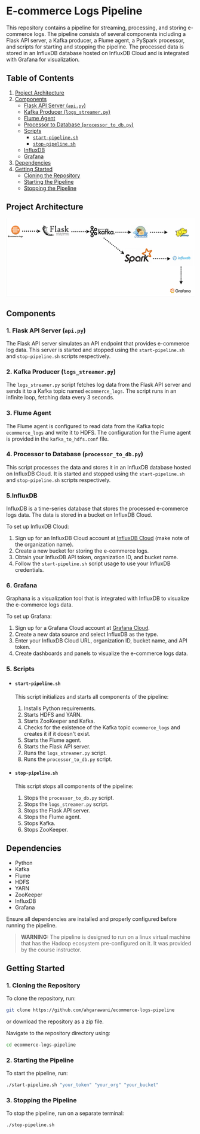 # E-commerce Logs Pipeline

This repository contains a pipeline for streaming, processing, and storing e-commerce logs. The pipeline consists of several components including a Flask API server, a Kafka producer, a Flume agent, a PySpark processor, and scripts for starting and stopping the pipeline. The processed data is stored in an InfluxDB database hosted on InfluxDB Cloud and is integrated with Grafana for visualization.

## Table of Contents
1. [Project Architecture](#project-architecture)
2. [Components](#components)
    - [Flask API Server (`api.py`)](#1-flask-api-server-apipy)
    - [Kafka Producer (`logs_streamer.py`)](#2-kafka-producer-logs_streamerpy)
    - [Flume Agent](#3-flume-agent)
    - [Processor to Database (`processor_to_db.py`)](#4-processor-to-database-processor_to_dbpy)
    - [Scripts](#5-scripts)
      - [`start-pipeline.sh`](#start-pipelinesh)
      - [`stop-pipeline.sh`](#stop-pipelinesh)
    - [InfluxDB](#5influxdb)
    - [Grafana](#6grafana)
3. [Dependencies](#dependencies)
4. [Getting Started](#getting-started)
    - [Cloning the Repository](#1-cloning-the-repository)
    - [Starting the Pipeline](#2-starting-the-pipeline)
    - [Stopping the Pipeline](#3-stopping-the-pipeline)

## Project Architecture
![Project Architecture](https://github.com/ahgarawani/ecommerce-logs-pipeline/blob/main/srcs/Architecutre.gif)

## Components

### 1. Flask API Server (`api.py`)
The Flask API server simulates an API endpoint that provides e-commerce log data. This server is started and stopped using the `start-pipeline.sh` and `stop-pipeline.sh` scripts respectively.

### 2. Kafka Producer (`logs_streamer.py`)
The `logs_streamer.py` script fetches log data from the Flask API server and sends it to a Kafka topic named `ecommerce_logs`. The script runs in an infinite loop, fetching data every 3 seconds.

### 3. Flume Agent
The Flume agent is configured to read data from the Kafka topic `ecommerce_logs` and write it to HDFS. The configuration for the Flume agent is provided in the `kafka_to_hdfs.conf` file.

### 4. Processor to Database (`processor_to_db.py`)
This script processes the data and stores it in an InfluxDB database hosted on InfluxDB Cloud. It is started and stopped using the `start-pipeline.sh` and `stop-pipeline.sh` scripts respectively.

### 5.InfluxDB
InfluxDB is a time-series database that stores the processed e-commerce logs data. The data is stored in a bucket on InfluxDB Cloud.

To set up InfluxDB Cloud:
1. Sign up for an InfluxDB Cloud account at [InfluxDB Cloud](https://cloud2.influxdata.com/) (make note of the organization name).
2. Create a new bucket for storing the e-commerce logs.
3. Obtain your InfluxDB API token, organization ID, and bucket name.
4. Follow the `start-pipeline.sh` script usage to use your InfluxDB credentials.

### 6. Grafana
Graphana is a visualization tool that is integrated with InfluxDB to visualize the e-commerce logs data.

To set up Grafana:
1. Sign up for a Grafana Cloud account at [Grafana Cloud](https://grafana.com/products/cloud/).
2. Create a new data source and select InfluxDB as the type.
3. Enter your InfluxDB Cloud URL, organization ID, bucket name, and API token.
4. Create dashboards and panels to visualize the e-commerce logs data.

### 5. Scripts
- #### `start-pipeline.sh`
    This script initializes and starts all components of the pipeline:
    1. Installs Python requirements.
    2. Starts HDFS and YARN.
    3. Starts ZooKeeper and Kafka.
    4. Checks for the existence of the Kafka topic `ecommerce_logs` and creates it if it doesn't exist.
    5. Starts the Flume agent.
    6. Starts the Flask API server.
    7. Runs the `logs_streamer.py` script.
    8. Runs the `processor_to_db.py` script.

- #### `stop-pipeline.sh`
    This script stops all components of the pipeline:
    1. Stops the `processor_to_db.py` script.
    2. Stops the `logs_streamer.py` script.
    3. Stops the Flask API server.
    4. Stops the Flume agent.
    5. Stops Kafka.
    6. Stops ZooKeeper.

## Dependencies
- Python
- Kafka
- Flume
- HDFS
- YARN
- ZooKeeper
- InfluxDB
- Grafana

Ensure all dependencies are installed and properly configured before running the pipeline.

> **WARNING:** The pipeline is designed to run on a linux virtual machine that has the Hadoop ecosystem pre-configured on it. It was provided by the course instructor.

## Getting Started

### 1. Cloning the Repository
To clone the repository, run:
```sh
git clone https://github.com/ahgarawani/ecommerce-logs-pipeline
```
or download the repository as a zip file.

Navigate to the repository directory using:
```sh
cd ecommerce-logs-pipeline
```
### 2. Starting the Pipeline
To start the pipeline, run:
```sh
./start-pipeline.sh "your_token" "your_org" "your_bucket"
```

### 3. Stopping the Pipeline
To stop the pipeline, run on a separate terminal:
```sh
./stop-pipeline.sh
```